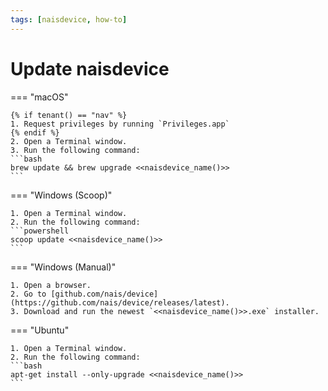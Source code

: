 ```yaml
---
tags: [naisdevice, how-to]
---
```


# Update naisdevice

=== "macOS"

    {% if tenant() == "nav" %}
    1. Request privileges by running `Privileges.app`
	{% endif %}
    2. Open a Terminal window.
    3. Run the following command:
    ```bash
    brew update && brew upgrade <<naisdevice_name()>>
    ```

=== "Windows (Scoop)"

    1. Open a Terminal window.
    2. Run the following command:
    ```powershell
    scoop update <<naisdevice_name()>>
    ```

=== "Windows (Manual)"

	1. Open a browser.
	2. Go to [github.com/nais/device](https://github.com/nais/device/releases/latest).
    3. Download and run the newest `<<naisdevice_name()>>.exe` installer.

=== "Ubuntu"

    1. Open a Terminal window.
    2. Run the following command:
    ```bash
	apt-get install --only-upgrade <<naisdevice_name()>>
    ```
